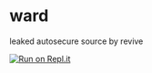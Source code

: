 # ward
leaked autosecure source by revive

[![Run on Repl.it](https://repl.it/badge/github/mrbmw31/ward)](https://repl.it/github/mrbmw31/ward)
